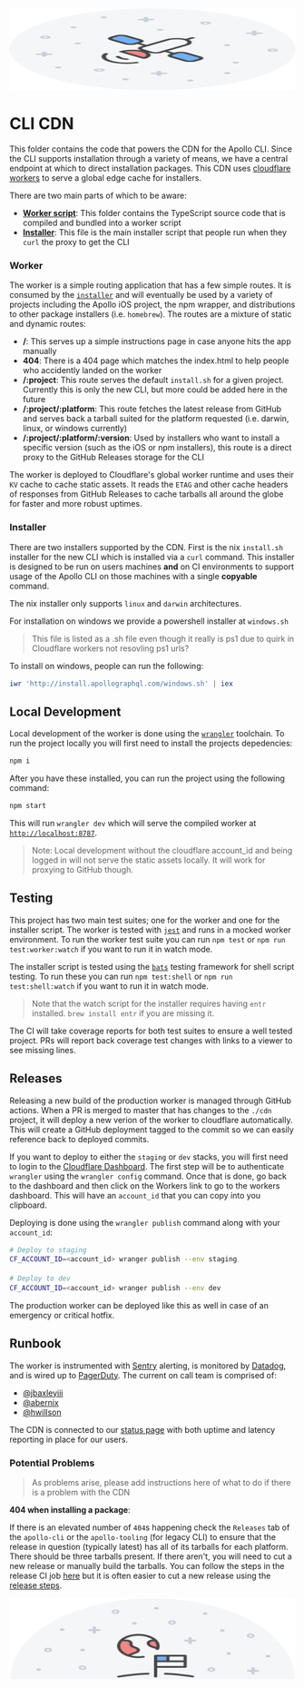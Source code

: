 <img src="https://raw.githubusercontent.com/apollographql/space-kit/main/src/illustrations/svgs/satellite2.svg" width="100%" height="144">

# CLI CDN

This folder contains the code that powers the CDN for the Apollo CLI. Since the CLI supports installation through a variety of means, we have a central endpoint at which to direct installation packages. This CDN uses [cloudflare workers](https://workers.cloudflare.com/) to serve a global edge cache for installers.

There are two main parts of which to be aware:

* __[Worker script](./src/)__: This folder contains the TypeScript source code that is compiled and bundled into a worker script
* __[Installer](./public/cli/install.sh)__: This file is the main installer script that people run when they `curl` the proxy to get the CLI

### Worker
The worker is a simple routing application that has a few simple routes. It is consumed by the [`installer`](./public/cli/install.sh) and will eventually be used by a variety of projects including the Apollo iOS project, the npm wrapper, and distributions to other package installers (i.e. `homebrew`). The routes are a mixture of static and dynamic routes:

* __/__: This serves up a simple instructions page in case anyone hits the app manually
* __404__: There is a 404 page which matches the index.html to help people who accidently landed on the worker
* __/:project__: This route serves the default `install.sh` for a given project. Currently this is only the new CLI, but more could be added here in the future
* __/:project/:platform__: This route fetches the latest release from GitHub and serves back a tarball suited for the platform requested (i.e. darwin, linux, or windows currently)
* __/:project/:platform/:version__: Used by installers who want to install a specific version (such as the iOS or npm installers), this route is a direct proxy to the GitHub Releases storage for the CLI

The worker is deployed to Cloudflare's global worker runtime and uses their `KV` cache to cache static assets. It reads the `ETAG` and other cache headers of responses from GitHub Releases to cache tarballs all around the globe for faster and more robust uptimes.

### Installer
There are two installers supported by the CDN. First is the nix `install.sh` installer for the new CLI which is installed via a `curl` command. This installer is designed to be run on users machines __and__ on CI environments to support usage of the Apollo CLI on those machines with a single __copyable__ command.

The nix installer only supports `linux` and `darwin` architectures.

For installation on windows we provide a powershell installer at `windows.sh`
> This file is listed as a .sh file even though it really is ps1 due to quirk in Cloudflare workers not resovling ps1 urls?

To install on windows, people can run the following:
```ps1
iwr 'http://install.apollographql.com/windows.sh' | iex
```

## Local Development

Local development of the worker is done using the [`wrangler`](https://github.com/cloudflare/wrangler) toolchain. To run the project locally you will first need to install the projects depedencies:

```sh
npm i
```

After you have these installed, you can run the project using the following command:

```sh
npm start
```

This will run `wrangler dev` which will serve the compiled worker at [`http://localhost:8787`](http://localhost:8787).

> Note: Local development without the cloudflare account_id and being logged in will not serve the static assets locally. It will work for proxying to GitHub though.

## Testing
This project has two main test suites; one for the worker and one for the installer script. The worker is tested with [`jest`](https://jestjs.io/) and runs in a mocked worker environment. To run the worker test suite you can run `npm test` or `npm run test:worker:watch` if you want to run it in watch mode.

The installer script is tested using the [`bats`](https://github.com/sstephenson/bats) testing framework for shell script testing. To run these you can run `npm test:shell` or `npm run test:shell:watch` if you want to run it in watch mode.

> Note that the watch script for the installer requires having `entr` installed. `brew install entr` if you are missing it.

The CI will take coverage reports for both test suites to ensure a well tested project. PRs will report back coverage test changes with links to a viewer to see missing lines.

## Releases

Releasing a new build of the production worker is managed through GitHub actions. When a PR is merged to master that has changes to the `./cdn` project, it will deploy a new verion of the worker to cloudflare automatically. This will create a GitHub deployment tagged to the commit so we can easily reference back to deployed commits.

If you want to deploy to either the `staging` or `dev` stacks, you will first need to login to the [Cloudflare Dashboard](https://dash.cloudflare.com/login). The first step will be to authenticate `wrangler` using the `wrangler config` command. Once that is done, go back to the dashboard and then click on the Workers link to go to the workers dashboard. This will have an `account_id` that you can copy into you clipboard.

Deploying is done using the `wrangler publish` command along with your `account_id`:

```sh
# Deploy to staging
CF_ACCOUNT_ID=<account_id> wranger publish --env staging

# Deploy to dev
CF_ACCOUNT_ID=<account_id> wranger publish --env dev
```

The production worker can be deployed like this as well in case of an emergency or critical hotfix.

## Runbook

The worker is instrumented with [Sentry](https://sentry.io) alerting, is monitored by [Datadog](https://www.datadoghq.com/), and is wired up to [PagerDuty](https://pagerduty.com). The current on call team is comprised of:

* [@jbaxleyiii](https://github.com/jbaxleyiii)
* [@abernix](https://github.com/abernix)
* [@hwillson](https://github.com/hwillson)

The CDN is connected to our [status page](https://status.apollographql.com) with both uptime and latency reporting in place for our users.

### Potential Problems
> As problems arise, please add instructions here of what to do if there is a problem with the CDN

__404 when installing a package__:

If there is an elevated number of `404`s happening check the `Releases` tab of the `apollo-cli` or the `apollo-tooling` (for legacy CLI) to ensure that the release in question (typically latest) has all of its tarballs for each platform. There should be three tarballs present. If there aren't, you will need to cut a new release or manually build the tarballs. You can follow the steps in the release CI job [here](../.github/workflows/release.yml) but it is often easier to cut a new release using the [release steps](../CONTRIBUTING.md#Releasing-the-CLI).

<img src="https://raw.githubusercontent.com/apollographql/space-kit/main/src/illustrations/svgs/moon.svg" width="100%" height="144">
